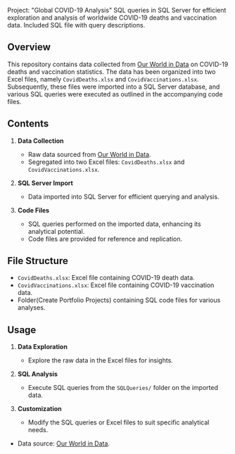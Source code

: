 Project: "Global COVID-19 Analysis"
SQL queries in SQL Server for efficient exploration and analysis of worldwide COVID-19 deaths and vaccination data. Included SQL file with query descriptions.
## Overview

This repository contains data collected from [Our World in Data](https://ourworldindata.org/covid-deaths) on COVID-19 deaths and vaccination statistics. The data has been organized into two Excel files, namely `CovidDeaths.xlsx` and `CovidVaccinations.xlsx`. Subsequently, these files were imported into a SQL Server database, and various SQL queries were executed as outlined in the accompanying code files.

## Contents

1. **Data Collection**
   - Raw data sourced from [Our World in Data](https://ourworldindata.org/covid-deaths).
   - Segregated into two Excel files: `CovidDeaths.xlsx` and `CovidVaccinations.xlsx`.

2. **SQL Server Import**
   - Data imported into SQL Server for efficient querying and analysis.

3. **Code Files**
   - SQL queries performed on the imported data, enhancing its analytical potential.
   - Code files are provided for reference and replication.

## File Structure

- `CovidDeaths.xlsx`: Excel file containing COVID-19 death data.
- `CovidVaccinations.xlsx`: Excel file containing COVID-19 vaccination data.
-  Folder(Create Portfolio Projects) containing SQL code files for various analyses.

## Usage

1. **Data Exploration**
   - Explore the raw data in the Excel files for insights.

2. **SQL Analysis**
   - Execute SQL queries from the `SQLQueries/` folder on the imported data.

3. **Customization**
   - Modify the SQL queries or Excel files to suit specific analytical needs.



- Data source: [Our World in Data](https://ourworldindata.org/covid-deaths).


